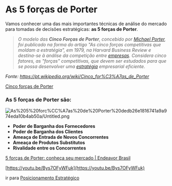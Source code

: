# As 5 forças de Porter

Vamos conhecer uma das mais importantes técnicas de análise do mercado para tomadas de decisões estratégicas: **as 5 forças de Porter**.

> *O modelo das **Cinco Forças de Porter**, concebido por [Michael Porter](https://pt.wikipedia.org/wiki/Michael_Porter), foi publicado na forma do artigo "As cinco forças competitivas que moldam a estratégia", em 1979, na Harvard Business Review e destina-se à análise da competição entre [empresas](https://pt.wikipedia.org/wiki/Empresa). Considera cinco fatores, as "forças" competitivas, que devem ser estudados para que se possa desenvolver uma [estratégia](https://pt.wikipedia.org/wiki/Estrat%C3%A9gia) empresarial eficiente.*

*Fonte: https://pt.wikipedia.org/wiki/Cinco_for%C3%A7as_de_Porter*

[Cinco forças de Porter](https://pt.wikipedia.org/wiki/Cinco_for%C3%A7as_de_Porter)

### As 5 forças de Porter são:

![As%205%20forc%CC%A7as%20de%20Porter%20dedb26e1816741a9a974eda10b4ab50a/Untitled.png](As%205%20forc%CC%A7as%20de%20Porter/Untitled.png)

- **Poder de Barganha dos Fornecedores**
- **Poder de Barganha dos Clientes**
- **Ameaça de Entrada de Novos Concorrentes**
- **Ameaça de Produtos Substitutos**
- **Rivalidade entre os Concorrentes**

[5 forças de Porter: conheça seu mercado | Endeavor Brasil](https://endeavor.org.br/5-forcas-de-porter/?esvt=-b&esvq=_cat%3Aendeavor.org.br&esvadt=999999---1&esvcrea=75514462525&esvplace=&esvd=c&esvaid=50078&gclid=CMqq_sHQ388CFYcFkQodjj0EmA)

[https://youtu.be/Bys7OFyWFuk](https://youtu.be/Bys7OFyWFuk)

ir para [Posicionamento Estratégico](Posicionamento%20Estrate%CC%81gico.md)